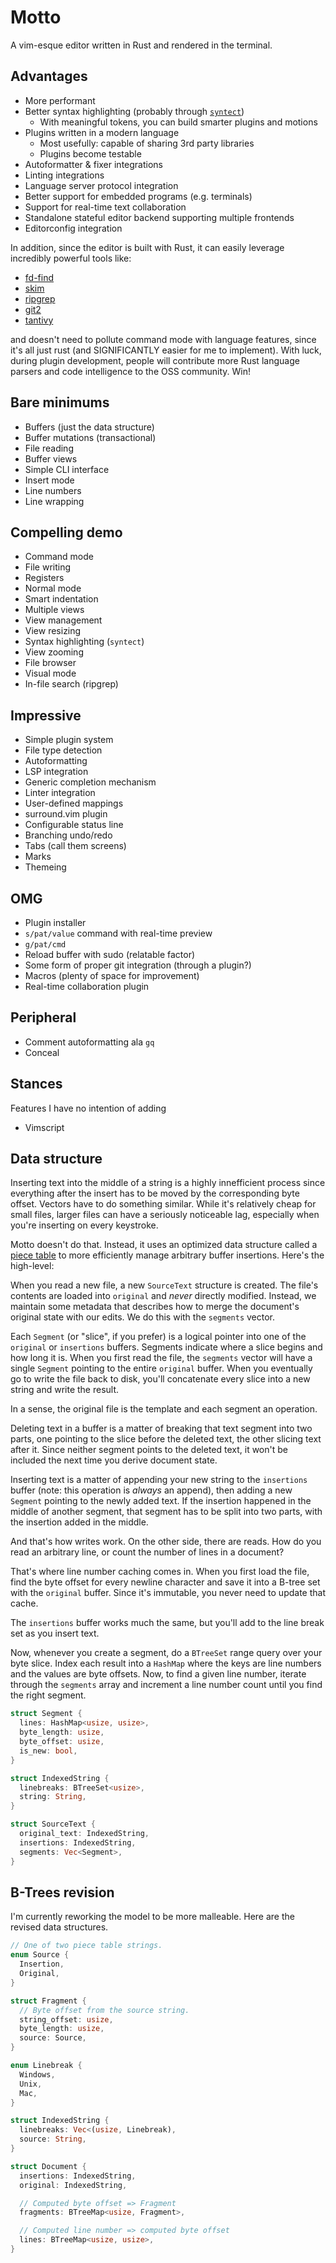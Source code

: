 # Motto
A vim-esque editor written in Rust and rendered in the terminal.

## Advantages
- More performant
- Better syntax highlighting (probably through
  [`syntect`](https://crates.io/crates/syntect))
  - With meaningful tokens, you can build smarter plugins and motions
- Plugins written in a modern language
  - Most usefully: capable of sharing 3rd party libraries
  - Plugins become testable
- Autoformatter & fixer integrations
- Linting integrations
- Language server protocol integration
- Better support for embedded programs (e.g. terminals)
- Support for real-time text collaboration
- Standalone stateful editor backend supporting multiple frontends
- Editorconfig integration

In addition, since the editor is built with Rust, it can easily leverage incredibly powerful tools like:
- [fd-find](https://crates.io/crates/fd-find)
- [skim](https://crates.io/crates/skim)
- [ripgrep](https://crates.io/crates/ripgrep)
- [git2](https://crates.io/crates/git2)
- [tantivy](https://crates.io/crates/tantivy)

and doesn't need to pollute command mode with language features, since it's all just rust (and SIGNIFICANTLY easier for me to implement). With luck, during plugin development, people will contribute more Rust language parsers and code intelligence to the OSS community. Win!

## Bare minimums
- Buffers (just the data structure)
- Buffer mutations (transactional)
- File reading
- Buffer views
- Simple CLI interface
- Insert mode
- Line numbers
- Line wrapping

## Compelling demo
- Command mode
- File writing
- Registers
- Normal mode
- Smart indentation
- Multiple views
- View management
- View resizing
- Syntax highlighting (`syntect`)
- View zooming
- File browser
- Visual mode
- In-file search (ripgrep)

## Impressive
- Simple plugin system
- File type detection
- Autoformatting
- LSP integration
- Generic completion mechanism
- Linter integration
- User-defined mappings
- surround.vim plugin
- Configurable status line
- Branching undo/redo
- Tabs (call them screens)
- Marks
- Themeing

## OMG
- Plugin installer
- `s/pat/value` command with real-time preview
- `g/pat/cmd`
- Reload buffer with sudo (relatable factor)
- Some form of proper git integration (through a plugin?)
- Macros (plenty of space for improvement)
- Real-time collaboration plugin

## Peripheral
- Comment autoformatting ala `gq`
- Conceal

## Stances
Features I have no intention of adding

- Vimscript

## Data structure
Inserting text into the middle of a string is a highly innefficient process since everything after the insert has to be moved by the corresponding byte offset. Vectors have to do something similar. While it's relatively cheap for small files, larger files can have a seriously noticeable lag, especially when you're inserting on every keystroke.

Motto doesn't do that. Instead, it uses an optimized data structure called a [piece table](https://darrenburns.net/posts/piece-table/) to more efficiently manage arbitrary buffer insertions. Here's the high-level:

When you read a new file, a new `SourceText` structure is created. The file's contents are loaded into `original` and _never_ directly modified. Instead, we maintain some metadata that describes how to merge the document's original state with our edits. We do this with the `segments` vector.

Each `Segment` (or "slice", if you prefer) is a logical pointer into one of the `original` or `insertions` buffers. Segments indicate where a slice begins and how long it is. When you first read the file, the `segments` vector will have a single `Segment` pointing to the entire `original` buffer. When you eventually go to write the file back to disk, you'll concatenate every slice into a new string and write the result.

In a sense, the original file is the template and each segment an operation.

Deleting text in a buffer is a matter of breaking that text segment into two parts, one pointing to the slice before the deleted text, the other slicing text after it. Since neither segment points to the deleted text, it won't be included the next time you derive document state.

Inserting text is a matter of appending your new string to the `insertions` buffer (note: this operation is _always_ an append), then adding a new `Segment` pointing to the newly added text. If the insertion happened in the middle of another segment, that segment has to be split into two parts, with the insertion added in the middle.

And that's how writes work. On the other side, there are reads. How do you read an arbitrary line, or count the number of lines in a document?

That's where line number caching comes in. When you first load the file, find the byte offset for every newline character and save it into a B-tree set with the `original` buffer. Since it's immutable, you never need to update that cache.

The `insertions` buffer works much the same, but you'll add to the line break set as you insert text.

Now, whenever you create a segment, do a `BTreeSet` range query over your byte
slice. Index each result into a `HashMap` where the keys are line numbers and
the values are byte offsets. Now, to find a given line number, iterate through
the `segments` array and increment a line number count until you find the
right segment.

```rust
struct Segment {
  lines: HashMap<usize, usize>,
  byte_length: usize,
  byte_offset: usize,
  is_new: bool,
}

struct IndexedString {
  linebreaks: BTreeSet<usize>,
  string: String,
}

struct SourceText {
  original_text: IndexedString,
  insertions: IndexedString,
  segments: Vec<Segment>,
}
```

## B-Trees revision
I'm currently reworking the model to be more malleable. Here are the revised
data structures.

```rust
// One of two piece table strings.
enum Source {
  Insertion,
  Original,
}

struct Fragment {
  // Byte offset from the source string.
  string_offset: usize,
  byte_length: usize,
  source: Source,
}

enum Linebreak {
  Windows,
  Unix,
  Mac,
}

struct IndexedString {
  linebreaks: Vec<(usize, Linebreak),
  source: String,
}

struct Document {
  insertions: IndexedString,
  original: IndexedString,

  // Computed byte offset => Fragment
  fragments: BTreeMap<usize, Fragment>,

  // Computed line number => computed byte offset
  lines: BTreeMap<usize, usize>,
}
```
